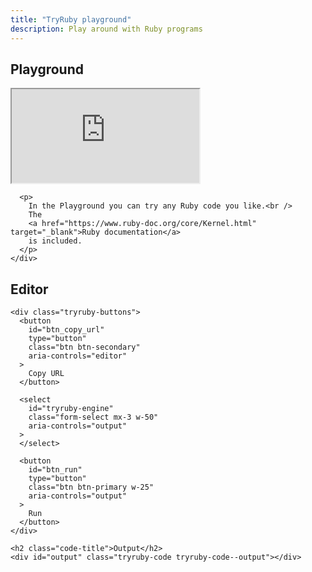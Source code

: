 ```yaml
---
title: "TryRuby playground"
description: Play around with Ruby programs
---
```


<div class="row">
  <div class="col-md-6">
    <h2 id="tryruby-title">Playground</h2>
    <div id="tryruby-content">
      <div class="playground-iframe-wrapper">
        <iframe
          src="https://www.ruby-doc.org/core/Kernel.html"
        >www.ruby-doc.org</iframe>
      </div>

      <p>
        In the Playground you can try any Ruby code you like.<br />
        The
        <a href="https://www.ruby-doc.org/core/Kernel.html" target="_blank">Ruby documentation</a>
        is included.
      </p>
    </div>
  </div>

  <div class="col-md-6">
    <h2 class="code-title">Editor</h2>
    <div id="editor" class="tryruby-code tryruby-code--editor"></div>

    <div class="tryruby-buttons">
      <button
        id="btn_copy_url"
        type="button"
        class="btn btn-secondary"
        aria-controls="editor"
      >
        Copy URL
      </button>

      <select
        id="tryruby-engine"
        class="form-select mx-3 w-50"
        aria-controls="output"
      >
      </select>

      <button
        id="btn_run"
        type="button"
        class="btn btn-primary w-25"
        aria-controls="output"
      >
        Run
      </button>
    </div>

    <h2 class="code-title">Output</h2>
    <div id="output" class="tryruby-code tryruby-code--output"></div>
  </div>
</div>
